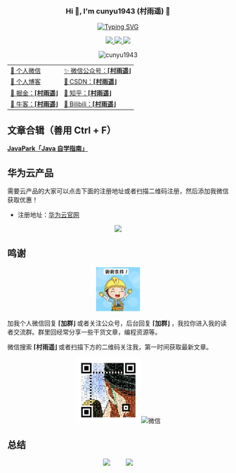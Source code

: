 <h3 align="center">Hi 👋, I'm cunyu1943 (村雨遥) 🦊</h3>

<p align="center">
<a href="https://git.io/typing-svg"><img src="https://readme-typing-svg.demolab.com?font=Zhi+Mang+Xing&size=23&pause=1000&color=15485F&center=true&vCenter=true&width=500&lines=%F0%9F%8E%88+%E5%90%BE%E7%94%9F%E4%B9%9F%E6%9C%89%E6%B6%AF%EF%BC%8C%E8%80%8C%E7%9F%A5%E4%B9%9F%E6%97%A0%E6%B6%AF%E3%80%82" alt="Typing SVG" /></a>
</p>

<p align="center">
    <a title="Github Total Stars" target="_blank" href="https://github.com/cunyu1943">
        <img src="https://img.shields.io/github/stars/cunyu1943.svg?logo=star&label=Total%20Stars&color=success" />
    </a>
    <a title="Github Followers" target="_blank" href="https://github.com/cunyu1943">
        <img src="https://img.shields.io/badge/dynamic/json?label=GitHub&suffix=%20followers&query=%24.data.totalSubs&url=https%3A%2F%2Fapi.spencerwoo.com%2Fsubstats%2F%3Fsource%3Dgithub%26queryKey=cunyu1943&color=blue&logo=github&longCache=true" />
    </a>
    <a title="My Blog Site" target="_blank" href="https://cunyu1943.github.io/">
        <img src="https://img.shields.io/badge/%E5%8D%9A%E5%AE%A2%20(blog)-cunyu1943.github.io-orange" />
    </a>
</p>

<p align="center">
    <img src="https://github-profile-trophy.vercel.app/?username=cunyu1943&title=Stars,Followers,MultiLanguage,Commits,Issues&margin-w=15&margin-h=15" alt="cunyu1943" />
</p>

|                                                              |                                                              |
| ------------------------------------------------------------ | :----------------------------------------------------------- |
| [🙊 个人微信](./imgs/wechat.gif)                              | [✨ 微信公众号：**⌈村雨遥⌋**](./imgs/wepublic.gif)            |
| [🎈 个人博客](https://cunyu1943.github.io)                    | [🎉 CSDN：**⌈村雨遥⌋**](https://cunyu1943.blog.csdn.net/)     |
| [🎊 掘金：**⌈村雨遥⌋**](https://juejin.cn/user/747323637904519) | [🎏 知乎：**⌈村雨遥⌋**](https://www.zhihu.com/people/cunyu1943) |
| [🎨 牛客：**⌈村雨遥⌋**](https://www.nowcoder.com/profile/806383223) | [🎯 Bilibili：**⌈村雨遥⌋**](https://space.bilibili.com/77697774) |
  

## 文章合辑（善用 Ctrl + F）

**[JavaPark「Java 自学指南」](https://cunyu1943.github.io/JavaPark/)**

## 华为云产品

需要云产品的大家可以点击下面的注册地址或者扫描二维码注册，然后添加我微信获取优惠！

- 注册地址：[华为云官网](https://account.huaweicloud.com/obmgr/invitation/invitation.html?bpName=000000010000000286D150A555448DB6D05E99F423FF66FC4BDA8E6671BDDEBBF4634C72DF798856277171ED818B98E14CFE647B97D33DAAF253B39519C4647D879489700428014D&inviteCode=00000001000000028EE2EC66892AB1B7D108A0B786D99A1C8015529CE8495C138D202EE5B7F97289&bindType=1&isDefault=1)

<p align="center"><img src="https://user-images.githubusercontent.com/22308895/135012798-59f9895a-c129-4cc4-9e62-8e7ba637a4ca.gif" width="150"/></p>

## 鸣谢

<p align="center"><img src="imgs/thx.gif" width="100"/></p>

加我个人微信回复 **⌈加群⌋** 或者关注公众号，后台回复 **⌈加群⌋** ，我拉你进入我的读者交流群。群里回经常分享一些干货文章，编程资源等。

微信搜索 **⌈村雨遥⌋** 或者扫描下方的二维码关注我，第一时间获取最新文章。

<p align="center"><img src="imgs/wepublic.gif" width="150" alt="公众号"/><img src="imgs/wechat.gif" width="150" alt="微信"/></p>

## 总结

<div align="center">
    <span>&emsp;&emsp;</span>
    <img height="175px" src="https://github-readme-stats.vercel.app/api?username=cunyu1943&count_private=true&show_icons=true&locale=cn" />
    <span>&emsp;&emsp;</span>
    <img height="175px" src="https://github-readme-stats.vercel.app/api/top-langs/?username=cunyu1943&layout=compact&langs_count=8&locale=cn" />
    <span>&emsp;&emsp;</span>
</div>


